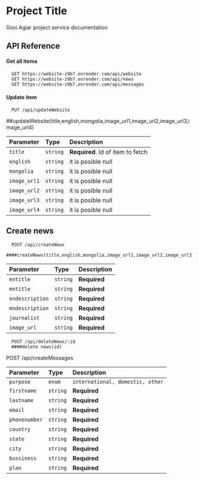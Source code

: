 # Project Title

Govi Agiar project service documentation

## API Reference

#### Get all items

```http
  GET https://website-z9b7.onrender.com/api/website
  GET https://website-z9b7.onrender.com/api/news
  GET https://website-z9b7.onrender.com/api/messages
```

#### Update item

```https
  PUT /api/updateWebsite

```

##updateWebsite(title,english,mongolia,image_url1,image_url2,image_url3,image_url4)

| Parameter    | Type     | Description                       |
| :----------- | :------- | :-------------------------------- |
| `title`      | `string` | **Required**. Id of item to fetch |
| `english`    | `string` | it is posible null                |
| `mongolia`   | `string` | it is posible null                |
| `image_url1` | `string` | it is posible null                |
| `image_url2` | `string` | it is posible null                |
| `image_url3` | `string` | it is posible null                |
| `image_url4` | `string` | it is posible null                |

## Create news

```https
  POST /api/createNews
  ####createNews(title,english,mongolia,image_url1,image_url2,image_url3,image_url4)
```

| Parameter       | Type     | Description  |
| :-------------- | :------- | :----------- |
| `entitle`       | `string` | **Required** |
| `mntitle`       | `string` | **Required** |
| `endescription` | `string` | **Required** |
| `mndescription` | `string` | **Required** |
| `journalist`    | `string` | **Required** |
| `image_url`     | `string` | **Required** |

```https
  POST /api/deleteNews/:id
  ####delete news(id)

```

POST /api/createMessages

| Parameter     | Type     | Description                      |
| :------------ | :------- | :------------------------------- |
| `purpose`     | `enum`   | `international, domestic, other` |
| `firstname`   | `string` | **Required**                     |
| `lastname`    | `string` | **Required**                     |
| `email`       | `string` | **Required**                     |
| `phonenumber` | `string` | **Required**                     |
| `country`     | `string` | **Required**                     |
| `state`       | `string` | **Required**                     |
| `city`        | `string` | **Required**                     |
| `bussiness`   | `string` | **Required**                     |
| `plan`        | `string` | **Required**                     |
